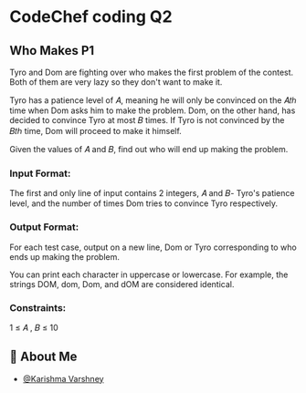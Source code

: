 
# CodeChef coding Q2
## Who Makes P1

Tyro and Dom are fighting over who makes the first problem of the contest. Both of them are very lazy so they don't want to make it.

Tyro has a patience level of 
𝐴, meaning he will only be convinced on the 
𝐴𝑡ℎ time when Dom asks him to make the problem.
Dom, on the other hand, has decided to convince Tyro at most 
𝐵
times. If Tyro is not convinced by the 
𝐵𝑡ℎ
time, Dom will proceed to make it himself.

Given the values of 
𝐴 and 
𝐵, find out who will end up making the problem.

### Input Format:

The first and only line of input contains 
2 integers, 
𝐴 and 
𝐵- Tyro's patience level, and the number of times Dom tries to convince Tyro respectively.

### Output Format:

For each test case, output on a new line, Dom or Tyro corresponding to who ends up making the problem.

You can print each character in uppercase or lowercase. For example, the strings DOM, dom, Dom, and dOM are considered identical.

### Constraints:
1
≤
𝐴
,
𝐵
≤
10






## 🚀 About Me

- [@Karishma Varshney](https://github.com/Karishma-Varshney)
